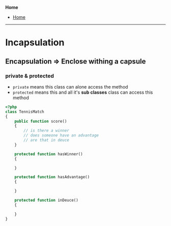 **Home**
- [Home](../index.md)
---

# Incapsulation

## Encapsulation => Enclose withing a capsule
### **private** & **protected**
- `private` means this class can alone access the method
- `protected` means this and all it's **sub classes** class can access this method

```php
<?php
class TennisMatch
{
    public function score()
    {
        // is there a winner
        // does someone have an advantage
        // are that in deuce
    }

    protected function hasWinner()
    {

    }

    protected function hasAdvantage()
    {

    }

    protected function inDeuce()
    {

    }
}
